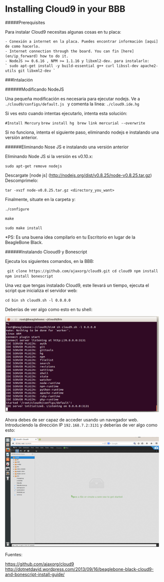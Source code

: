 # Installing Cloud9 in your BBB


#####Prerequisites

Para instalar Cloud9 necesitas algunas cosas en tu placa:
	
	- Conexión a internet en la placa. Puedes encontrar información [aqui] de como hacerlo.
	- Internet connection through the board. You can fin [here] (en/ip_forward) how to do it.
	- NodeJS >= 0.6.16 , NPM >= 1.1.16 y libxml2-dev. para instalarlo: 
	` sudo apt-get install -y build-essential g++ curl libssl-dev apache2-utils git libxml2-dev `
	
###Intalación

######Modificando NodeJS

Una pequeña modificación es necesaria para ejecutar nodejs. Ve a `./cloud9/configs/default.js ` y comenta la linea:
`./cloud9.ide.hg`

Si ves esto cuando intentas ejecutarlo, intenta esta solución:

`#Install Mercury`
`brew install hg `
`brew link mercurial --overwrite`

Si no funciona, intenta el siguiente paso, eliminando nodejs e instalando una versión anterior.

######Eliminando Nose JS e instalando una versión anterior

Eliminando Node JS si la versión es v0.10.x:

` sudo apt-get remove nodejs `

Descargate [node js] (http://nodejs.org/dist/v0.8.25/node-v0.8.25.tar.gz)
Descomprimelo:

`tar -xvzf node-v0.8.25.tar.gz <directory_you_want> `

Finalmente, situate en la carpeta y:

`./configure`

`make`

`sudo make install `

*PS: Es una buena idea compilarlo en tu Escritorio en lugar de la BeagleBone Black.

######Instalando Clooud9 y Bonescript

Ejecuta los siguientes comandos, en la BBB:

`  git clone https://github.com/ajaxorg/cloud9.git
	cd cloud9
	npm install 
	npm install bonescript `
	
Una vez que tengas instalado Cloud9, este llevará un tiempo, ejecuta el script que inicializa el servidor web:

` cd bin
  sh cloud9.sh -l 0.0.0.0 `
		
Deberías de ver algo como esto en tu shell:

![Cloud9a](../erleimg/CLoud9running.PNG)

Ahora debes de ser capaz de acceder usando un navegador web. Introduciendo la dirección IP  ` 192.168.7.2:3131 ` y deberías de ver algo como esto:

![Cloud9](../erleimg/Cloud9Browser.PNG)

Fuentes:

https://github.com/ajaxorg/cloud9
http://dotnetdavid.wordpress.com/2013/09/16/beaglebone-black-cloud9-and-bonescript-install-guide/